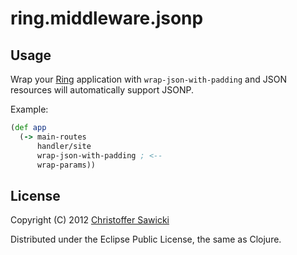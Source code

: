 # ring.middleware.jsonp

## Usage

Wrap your [Ring][] application with `wrap-json-with-padding` and
JSON resources will automatically support JSONP.

Example:

```clojure
(def app
  (-> main-routes
      handler/site
      wrap-json-with-padding ; <--
      wrap-params))
```

## License

Copyright (C) 2012 [Christoffer Sawicki](mailto:christoffer.sawicki@gmail.com)

Distributed under the Eclipse Public License, the same as Clojure.

[Ring]: https://github.com/ring-clojure/ring
